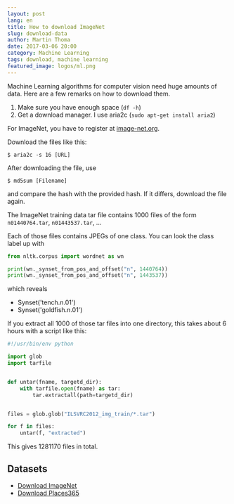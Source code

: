 ```yaml
---
layout: post
lang: en
title: How to download ImageNet
slug: download-data
author: Martin Thoma
date: 2017-03-06 20:00
category: Machine Learning
tags: download, machine learning
featured_image: logos/ml.png
---
```

Machine Learning algorithms for computer vision need huge amounts of data.
Here are a few remarks on how to download them.

1. Make sure you have enough space (`df -h`)
2. Get a download manager. I use aria2c (`sudo apt-get install aria2`)

For ImageNet, you have to register at [image-net.org](http://image-net.org/).

Download the files like this:

```shell
$ aria2c -s 16 [URL]
```

After downloading the file, use

```shell
$ md5sum [Filename]
```

and compare the hash with the provided hash. If it differs, download the file
again.

The ImageNet training data tar file contains 1000&nbsp;files of the form
`n01440764.tar`, `n01443537.tar`, ...

Each of those files contains JPEGs of one class. You can look the class label
up with

```python
from nltk.corpus import wordnet as wn

print(wn._synset_from_pos_and_offset("n", 1440764))
print(wn._synset_from_pos_and_offset("n", 1443537))
```

which reveals

<ul>
    <li>Synset('tench.n.01')</li>
    <li>Synset('goldfish.n.01')</li>
</ul>

If you extract all 1000 of those tar files into one directory, this takes about
6 hours with a script like this:

```python
#!/usr/bin/env python

import glob
import tarfile


def untar(fname, targetd_dir):
    with tarfile.open(fname) as tar:
        tar.extractall(path=targetd_dir)


files = glob.glob("ILSVRC2012_img_train/*.tar")

for f in files:
    untar(f, "extracted")
```

This gives 1281170 files in total.


## Datasets

* [Download ImageNet](http://image-net.org/download-images)
* [Download Places365](http://places2.csail.mit.edu/download.html)
